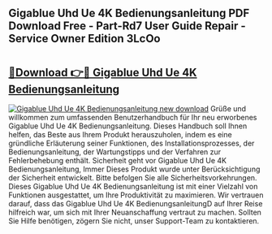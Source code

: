 ## Gigablue Uhd Ue 4K Bedienungsanleitung PDF Download Free - Part-Rd7 User Guide Repair - Service Owner Edition 3LcOo

# <h2><a href="http://df0gqcm.blite.top/?on=Gigablue+Uhd+Ue+4K+Bedienungsanleitung">🔗Download 👉🔴 Gigablue Uhd Ue 4K Bedienungsanleitung</a></h2>

[![Gigablue Uhd Ue 4K Bedienungsanleitung new download](https://i.imgur.com/lujVjoI.png)](http://df0gqcm.blite.top/?on=Gigablue+Uhd+Ue+4K+Bedienungsanleitung)
Grüße und willkommen zum umfassenden Benutzerhandbuch für Ihr neu erworbenes Gigablue Uhd Ue 4K Bedienungsanleitung. Dieses Handbuch soll Ihnen helfen, das Beste aus Ihrem Produkt herauszuholen, indem es eine gründliche Erläuterung seiner Funktionen, des Installationsprozesses, der Bedienungsanleitung, der Wartungstipps und der Verfahren zur Fehlerbehebung enthält. Sicherheit geht vor Gigablue Uhd Ue 4K Bedienungsanleitung, Immer Dieses Produkt wurde unter Berücksichtigung der Sicherheit entwickelt. Bitte befolgen Sie alle Sicherheitsvorkehrungen. Dieses Gigablue Uhd Ue 4K Bedienungsanleitung ist mit einer Vielzahl von Funktionen ausgestattet, um Ihre Produktivität zu maximieren. Wir vertrauen darauf, dass das Gigablue Uhd Ue 4K BedienungsanleitungD auf Ihrer Reise hilfreich war, um sich mit Ihrer Neuanschaffung vertraut zu machen. Sollten Sie Hilfe benötigen, zögern Sie nicht, unser Support-Team zu kontaktieren.

